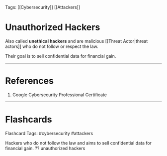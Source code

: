 Tags: [[Cybersecurity]] [[Attackers]]
# Unauthorized Hackers

Also called **unethical hackers** and are malicious [[Threat Actor|threat actors]] who do not follow or respect the law.

Their goal is to sell confidential data for financial gain.

---
# References

1. Google Cybersecurity Professional Certificate

---
# Flashcards

Flashcard Tags: #cybersecurity #attackers 

Hackers who do not follow the law and aims to sell confidential data for financial gain.
??
unauthorized hackers
<!--SR:!2024-04-29,4,270!2024-04-29,4,272-->